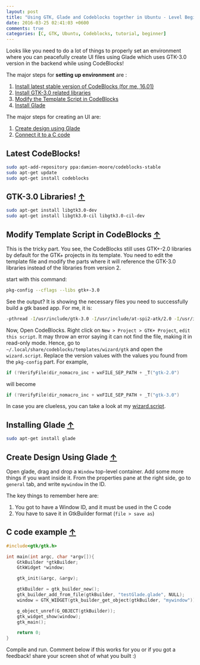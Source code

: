 ```yaml
---
layout: post
title: "Using GTK, Glade and Codeblocks together in Ubuntu - Level Beginner"
date: 2016-03-25 02:41:03 +0600
comments: true
categories: [C, GTK, Ubuntu, Codeblocks, tutorial, beginner]
---
```

Looks like you need to do a lot of things to properly set an environment where you can peacefully create UI files using Glade which uses GTK-3.0 version in the backend while using CodeBlocks!

The major steps for **setting up environment** are :<a name="tocForGtk"></a>

1. [Install latest stable version of CodeBlocks (for me, 16.01)](#latestCodeBlocks)
2. [Install GTK-3.0 related libraries](#latestGtkLibraries)
3. [Modify the Template Script in CodeBlocks](#modifyScripts)
4. [Install Glade](#installingGlade)

The major steps for creating an UI are:

1. [Create design using Glade](#designUsingGlade)
2. [Connect it to a C code](#cCodeExample)

<!-- more -->
## Latest CodeBlocks! <a name="latestCodeBlocks"></a>

``` bash Installing CodeBlocks from PPA
sudo apt-add-repository ppa:damien-moore/codeblocks-stable
sudo apt-get update
sudo apt-get install codeblocks
```

## GTK-3.0 Libraries! <a name="latestGtkLibraries"></a>[&#8593;](#tocForGtk)

``` bash Installing GTK-3.0 libraries
sudo apt-get install libgtk3.0-dev
sudo apt-get install libgtk3.0-cil libgtk3.0-cil-dev

```


## Modify Template Script in CodeBlocks <a name="modifyScripts"></a>[&#8593;](#tocForGtk)

This is the tricky part. You see, the CodeBlocks still uses GTK+-2.0 libraries by default for the GTK+ projects in its template. You need to edit the template file and modify the parts where it will reference the GTK-3.0 libraries instead of the libraries from version 2.

start with this command:
``` bash Use pkg-config to check versions
pkg-config --cflags --libs gtk+-3.0
```
See the output? It is showing the necessary files you need to successfully build a gtk based app.
For me, it is:

``` bash
-pthread -I/usr/include/gtk-3.0 -I/usr/include/at-spi2-atk/2.0 -I/usr/include/at-spi-2.0 -I/usr/include/dbus-1.0 -I/usr/lib/x86_64-linux-gnu/dbus-1.0/include -I/usr/include/gtk-3.0 -I/usr/include/gio-unix-2.0/ -I/usr/include/mirclient -I/usr/include/mircommon -I/usr/include/cairo -I/usr/include/pango-1.0 -I/usr/include/harfbuzz -I/usr/include/pango-1.0 -I/usr/include/atk-1.0 -I/usr/include/cairo -I/usr/include/pixman-1 -I/usr/include/freetype2 -I/usr/include/libpng12 -I/usr/include/gdk-pixbuf-2.0 -I/usr/include/libpng12 -I/usr/include/glib-2.0 -I/usr/lib/x86_64-linux-gnu/glib-2.0/include -lgtk-3 -lgdk-3 -lpangocairo-1.0 -lpango-1.0 -latk-1.0 -lcairo-gobject -lcairo -lgdk_pixbuf-2.0 -lgio-2.0 -lgobject-2.0 -lglib-2.0

```

Now, Open CodeBlocks. Right click on `New > Project > GTK+ Project`, `edit this script`. It may throw an error saying it can not find the file, making it in read-only mode. Hence, go to `~/.local/share/codeblocks/templates/wizard/gtk` and open the `wizard.script`.
Replace the version values with the values you found from the `pkg-config` part. For example,  
``` c modifying versions from wizard.script file - before change
if (!VerifyFile(dir_nomacro_inc + wxFILE_SEP_PATH + _T("gtk-2.0")
```
will become

``` c modifying versions from wizard.script file - after change
if (!VerifyFile(dir_nomacro_inc + wxFILE_SEP_PATH + _T("gtk-3.0")
```

In case you are clueless, you can take a look at my [wizard.script](https://gist.github.com/lordamit/fc2b608f15047d9f672e).

## Installing Glade <a name="installingGlade"></a> [&#8593;](#tocForGtk)

``` bash
sudo apt-get install glade
```

## Create Design Using Glade <a name="designUsingGlade"></a>[&#8593;](#tocForGtk)

Open glade, drag and drop a `Window` top-level container. Add some more things if you want inside it. From the properties pane at the right side, go to `general` tab, and write `mywindow` in the ID.

The key things to remember here are:

1. You got to have a Window ID, and it must be used in the C code
2. You have to save it in GtkBuilder format (`file > save as`)

## C code example <a name="cCodeExample"></a>[&#8593;](#tocForGtk)

``` c C Code that includes a testGlade.glade file for designing UI
#include<gtk/gtk.h>

int main(int argc, char *argv[]){
    GtkBuilder *gtkBuilder;
    GtkWidget *window;

    gtk_init(&argc, &argv);

    gtkBuilder = gtk_builder_new();
    gtk_builder_add_from_file(gtkBuilder, "testGlade.glade", NULL);
    window = GTK_WIDGET(gtk_builder_get_object(gtkBuilder, "mywindow"));

    g_object_unref(G_OBJECT(gtkBuilder));
    gtk_widget_show(window);
    gtk_main();

    return 0;
}

```

Compile and run.  Comment below if this works for you or if you got a feedback! share your screen shot of what you built :) 
